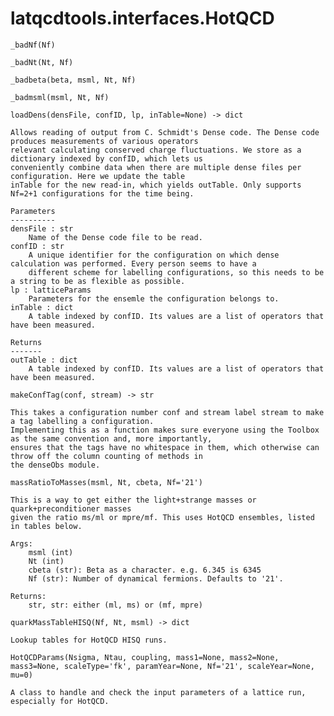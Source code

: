 latqcdtools.interfaces.HotQCD
=============

`_badNf(Nf)`


`_badNt(Nt, Nf)`


`_badbeta(beta, msml, Nt, Nf)`


`_badmsml(msml, Nt, Nf)`


`loadDens(densFile, confID, lp, inTable=None) -> dict`
 
    Allows reading of output from C. Schmidt's Dense code. The Dense code produces measurements of various operators
    relevant calculating conserved charge fluctuations. We store as a dictionary indexed by confID, which lets us
    conveniently combine data when there are multiple dense files per configuration. Here we update the table
    inTable for the new read-in, which yields outTable. Only supports Nf=2+1 configurations for the time being.

    Parameters
    ----------
    densFile : str
        Name of the Dense code file to be read.
    confID : str
        A unique identifier for the configuration on which dense calculation was performed. Every person seems to have a
        different scheme for labelling configurations, so this needs to be a string to be as flexible as possible.
    lp : latticeParams
        Parameters for the ensemle the configuration belongs to.
    inTable : dict
        A table indexed by confID. Its values are a list of operators that have been measured.

    Returns
    -------
    outTable : dict
        A table indexed by confID. Its values are a list of operators that have been measured.
    
`makeConfTag(conf, stream) -> str`
 
    This takes a configuration number conf and stream label stream to make a tag labelling a configuration.
    Implementing this as a function makes sure everyone using the Toolbox as the same convention and, more importantly,
    ensures that the tags have no whitespace in them, which otherwise can throw off the column counting of methods in
    the denseObs module. 
    
`massRatioToMasses(msml, Nt, cbeta, Nf='21')`
 
    This is a way to get either the light+strange masses or quark+preconditioner masses
    given the ratio ms/ml or mpre/mf. This uses HotQCD ensembles, listed in tables below.

    Args:
        msml (int)
        Nt (int)
        cbeta (str): Beta as a character. e.g. 6.345 is 6345 
        Nf (str): Number of dynamical fermions. Defaults to '21'.

    Returns:
        str, str: either (ml, ms) or (mf, mpre) 
    
`quarkMassTableHISQ(Nf, Nt, msml) -> dict`

    Lookup tables for HotQCD HISQ runs.
    
`HotQCDParams(Nsigma, Ntau, coupling, mass1=None, mass2=None, mass3=None, scaleType='fk', paramYear=None, Nf='21', scaleYear=None, mu=0)`

    A class to handle and check the input parameters of a lattice run, especially for HotQCD.
    
